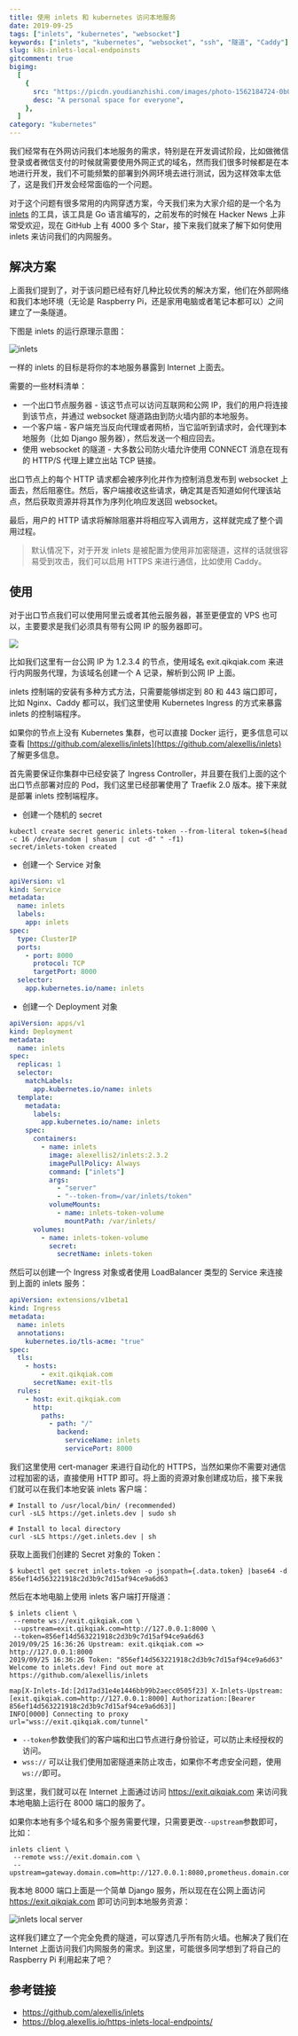 ```yaml
---
title: 使用 inlets 和 kubernetes 访问本地服务
date: 2019-09-25
tags: ["inlets", "kubernetes", "websocket"]
keywords: ["inlets", "kubernetes", "websocket", "ssh", "隧道", "Caddy"]
slug: k8s-inlets-local-endpoinsts
gitcomment: true
bigimg:
  [
    {
      src: "https://picdn.youdianzhishi.com/images/photo-1562184724-0b0833e5ba27.jpeg",
      desc: "A personal space for everyone",
    },
  ]
category: "kubernetes"
---
```


我们经常有在外网访问我们本地服务的需求，特别是在开发调试阶段，比如做微信登录或者微信支付的时候就需要使用外网正式的域名，然而我们很多时候都是在本地进行开发，我们不可能频繁的部署到外网环境去进行测试，因为这样效率太低了，这是我们开发会经常面临的一个问题。

<!--more-->

对于这个问题有很多常用的内网穿透方案，今天我们来为大家介绍的是一个名为 [inlets](http://github.com/alexellis/inlets) 的工具，该工具是 Go 语言编写的，之前发布的时候在 Hacker News 上非常受欢迎，现在 GitHub 上有 4000 多个 Star，接下来我们就来了解下如何使用 inlets 来访问我们的内网服务。

## 解决方案

上面我们提到了，对于该问题已经有好几种比较优秀的解决方案，他们在外部网络和我们本地环境（无论是 Raspberry Pi，还是家用电脑或者笔记本都可以）之间建立了一条隧道。

下图是 inlets 的运行原理示意图：

![inlets](https://picdn.youdianzhishi.com/images/inlets.png)

一样的 inlets 的目标是将你的本地服务暴露到 Internet 上面去。

需要的一些材料清单：

- 一个出口节点服务器 - 该这节点可以访问互联网和公网 IP，我们的用户将连接到该节点，并通过 websocket 隧道路由到防火墙内部的本地服务。
- 一个客户端 - 客户端充当反向代理或者网桥，当它监听到请求时，会代理到本地服务（比如 Django 服务器），然后发送一个相应回去。
- 使用 websocket 的隧道 - 大多数公司防火墙允许使用 CONNECT 消息在现有的 HTTP/S 代理上建立出站 TCP 链接。

出口节点上的每个 HTTP 请求都会被序列化并作为控制消息发布到 websocket 上面去，然后阻塞住。然后，客户端接收这些请求，确定其是否知道如何代理该站点，然后获取资源并将其作为序列化响应发送回 websocket。

最后，用户的 HTTP 请求将解除阻塞并将相应写入调用方，这样就完成了整个调用过程。

> 默认情况下，对于开发 inlets 是被配置为使用非加密隧道，这样的话就很容易受到攻击，我们可以启用 HTTPS 来进行通信，比如使用 Caddy。

## 使用

对于出口节点我们可以使用阿里云或者其他云服务器，甚至更便宜的 VPS 也可以，主要要求是我们必须具有带有公网 IP 的服务器即可。

![](https://picdn.youdianzhishi.com/images/inlets-run.jpg)

比如我们这里有一台公网 IP 为 1.2.3.4 的节点，使用域名 exit.qikqiak.com 来进行内网服务代理，为该域名创建一个 A 记录，解析到公网 IP 上面。

<!--adsense-text-->

inlets 控制端的安装有多种方式方法，只需要能够绑定到 80 和 443 端口即可，比如 Nginx、Caddy 都可以，我们这里使用 Kubernetes Ingress 的方式来暴露 inlets 的控制端程序。

如果你的节点上没有 Kubernetes 集群，也可以直接 Docker 运行，更多信息可以查看 [https://github.com/alexellis/inlets](https://github.com/alexellis/inlets) 了解更多信息。

首先需要保证你集群中已经安装了 Ingress Controller，并且要在我们上面的这个出口节点部署对应的 Pod，我们这里已经部署使用了 Traefik 2.0 版本。接下来就是部署 inlets 控制端程序。

- 创建一个随机的 secret

```shell
kubectl create secret generic inlets-token --from-literal token=$(head -c 16 /dev/urandom | shasum | cut -d" " -f1)
secret/inlets-token created
```

- 创建一个 Service 对象

```yaml
apiVersion: v1
kind: Service
metadata:
  name: inlets
  labels:
    app: inlets
spec:
  type: ClusterIP
  ports:
    - port: 8000
      protocol: TCP
      targetPort: 8000
  selector:
    app.kubernetes.io/name: inlets
```

- 创建一个 Deployment 对象

```yaml
apiVersion: apps/v1
kind: Deployment
metadata:
  name: inlets
spec:
  replicas: 1
  selector:
    matchLabels:
      app.kubernetes.io/name: inlets
  template:
    metadata:
      labels:
        app.kubernetes.io/name: inlets
    spec:
      containers:
        - name: inlets
          image: alexellis2/inlets:2.3.2
          imagePullPolicy: Always
          command: ["inlets"]
          args:
            - "server"
            - "--token-from=/var/inlets/token"
          volumeMounts:
            - name: inlets-token-volume
              mountPath: /var/inlets/
      volumes:
        - name: inlets-token-volume
          secret:
            secretName: inlets-token
```

然后可以创建一个 Ingress 对象或者使用 LoadBalancer 类型的 Service 来连接到上面的 inlets 服务：

```yaml
apiVersion: extensions/v1beta1
kind: Ingress
metadata:
  name: inlets
  annotations:
    kubernetes.io/tls-acme: "true"
spec:
  tls:
    - hosts:
        - exit.qikqiak.com
      secretName: exit-tls
  rules:
    - host: exit.qikqiak.com
      http:
        paths:
          - path: "/"
            backend:
              serviceName: inlets
              servicePort: 8000
```

我们这里使用 cert-manager 来进行自动化的 HTTPS，当然如果你不需要对通信过程加密的话，直接使用 HTTP 即可。将上面的资源对象创建成功后，接下来我们就可以在我们本地安装 inlets 客户端：

```shell
# Install to /usr/local/bin/ (recommended)
curl -sLS https://get.inlets.dev | sudo sh

# Install to local directory
curl -sLS https://get.inlets.dev | sh
```

获取上面我们创建的 Secret 对象的 Token：

```shell
$ kubectl get secret inlets-token -o jsonpath={.data.token} |base64 -d
856ef14d563221918c2d3b9c7d15af94ce9a6d63
```

然后在本地电脑上使用 inlets 客户端打开隧道：

```shell
$ inlets client \
 --remote ws://exit.qikqiak.com \
 --upstream=exit.qikqiak.com=http://127.0.0.1:8000 \
 --token=856ef14d563221918c2d3b9c7d15af94ce9a6d63
2019/09/25 16:36:26 Upstream: exit.qikqiak.com => http://127.0.0.1:8000
2019/09/25 16:36:26 Token: "856ef14d563221918c2d3b9c7d15af94ce9a6d63"
Welcome to inlets.dev! Find out more at https://github.com/alexellis/inlets

map[X-Inlets-Id:[2d17ad31e4e1446bb99b2aecc0505f23] X-Inlets-Upstream:[exit.qikqiak.com=http://127.0.0.1:8000] Authorization:[Bearer 856ef14d563221918c2d3b9c7d15af94ce9a6d63]]
INFO[0000] Connecting to proxy                           url="wss://exit.qikqiak.com/tunnel"
```

- `--token`参数使我们的客户端和出口节点进行身份验证，可以防止未经授权的访问。
- `wss://` 可以让我们使用加密隧道来防止攻击，如果你不考虑安全问题，使用`ws://`即可。

到这里，我们就可以在 Internet 上面通过访问 https://exit.qikqiak.com 来访问我本地电脑上运行在 8000 端口的服务了。

如果你本地有多个域名和多个服务需要代理，只需要更改`--upstream`参数即可，比如：

```shell
inlets client \
 --remote wss://exit.domain.com \
 --upstream=gateway.domain.com=http://127.0.0.1:8080,prometheus.domain.com=http://127.0.0.1:9090
```

我本地 8000 端口上面是一个简单 Django 服务，所以现在在公网上面访问 https://exit.qikqiak.com 即可访问到本地服务资源：

![inlets local server](https://picdn.youdianzhishi.com/images/django-inlets.png)

这样我们建立了一个完全免费的隧道，可以穿透几乎所有防火墙。也解决了我们在 Internet 上面访问我们内网服务的需求。到这里，可能很多同学想到了将自己的 Raspberry Pi 利用起来了吧？

## 参考链接

- https://github.com/alexellis/inlets
- https://blog.alexellis.io/https-inlets-local-endpoints/

<!--adsense-self-->
